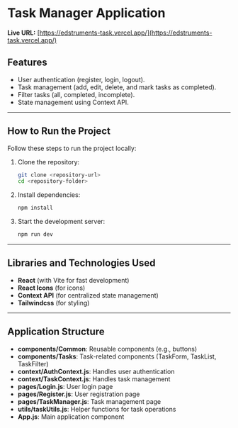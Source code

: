 

# Task Manager Application

**Live URL:** [https://edstruments-task.vercel.app/](https://edstruments-task.vercel.app/)

## Features

- User authentication (register, login, logout).
- Task management (add, edit, delete, and mark tasks as completed).
- Filter tasks (all, completed, incomplete).
- State management using Context API.

---

## How to Run the Project

Follow these steps to run the project locally:

1. Clone the repository:
   ```bash
   git clone <repository-url>
   cd <repository-folder>
   ```

2. Install dependencies:
   ```bash
   npm install
   ```

3. Start the development server:
   ```bash
   npm run dev
   ```

---

## Libraries and Technologies Used

- **React** (with Vite for fast development)
- **React Icons** (for  icons)
- **Context API** (for centralized state management)
- **Tailwindcss** (for styling)

---


## Application Structure

- **components/Common**: Reusable components (e.g., buttons)
- **components/Tasks**: Task-related components (TaskForm, TaskList, TaskFilter)
- **context/AuthContext.js**: Handles user authentication
- **context/TaskContext.js**: Handles task management
- **pages/Login.js**: User login page
- **pages/Register.js**: User registration page
- **pages/TaskManager.js**: Task management page
- **utils/taskUtils.js**: Helper functions for task operations
- **App.js**: Main application component
